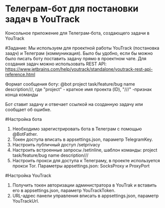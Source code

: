 # Телеграм-бот для постановки задач в YouTrack
Консольное приложение для Телеграм-бота, создающего задачи в YouTrack

#Задание: 
Мы используем для проектной работы YouTrack (постановка заадч) и Телеграм (коммуникация). Было бы удобно, если бы можно было писать боту поставить задачу прямо в проектном чате. Для создания задач можно использовать REST API: https://www.jetbrains.com/help/youtrack/standalone/youtrack-rest-api-reference.html

Формат сообщения боту: 
@bot project task/feature/bug name description///, где "project" - краткое имя проекта (ID), "///" -признак конца команды

Бот ставит задачу и отвечает ссылкой на созданную задачу или сообщает об ошибке.

#Настройка бота
1. Необходимо зарегистрировать бота в Телеграм с помощью @BotFather.
2. Токен доступа вписать в appsettings.json, параметр TelegramKey.
3. Настроить публичный доступ /setprivacy
4. Настроить встроенные запросы /setinline, шаблон команды: project task/feature/bug name description///
5. Настроить прокси для доступа к Телеграму, в проекте используется прокси Tor. Параметры appsettings.json: SocksProxy и ProxyPort

#Настройка YouTrack
1. Получить токен авторизации администратора в YouTrak и вставить его в appsettings.json, параметр YouTrackToken.
2. URL-адрес панели управления вписать в appsettings.json, параметр YouTrackUrl.
